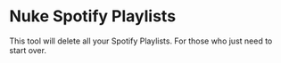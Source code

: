 # Nuke Spotify Playlists

This tool will delete all your Spotify Playlists. For those who just need to start over.


